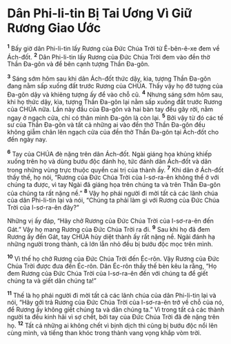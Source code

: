 

# Dân Phi-li-tin Bị Tai Ương Vì Giữ Rương Giao Ước
<sup><b>1</b></sup> Bấy giờ dân Phi-li-tin lấy Rương của Đức Chúa Trời từ Ê-bên-ê-xe đem về Ách-đốt. <sup><b>2</b></sup> Dân Phi-li-tin lấy Rương của Đức Chúa Trời đem vào đền thờ Thần Đa-gôn và để bên cạnh tượng Thần Đa-gôn.

<sup><b>3</b></sup> Sáng sớm hôm sau khi dân Ách-đốt thức dậy, kìa, tượng Thần Đa-gôn đang nằm sấp xuống đất trước Rương của CHÚA. Thấy vậy họ đỡ tượng của Đa-gôn dậy và khiêng tượng ấy để vào chỗ cũ. <sup><b>4</b></sup> Nhưng sáng sớm hôm sau, khi họ thức dậy, kìa, tượng Thần Đa-gôn lại nằm sấp xuống đất trước Rương của CHÚA nữa. Lần này đầu của Đa-gôn và hai bàn tay đều gãy rời, nằm ngay ở ngạch cửa, chỉ có thân mình Đa-gôn là còn lại. <sup><b>5</b></sup> Bởi vậy từ đó các tế sư của Thần Đa-gôn và tất cả những ai vào đền thờ Thần Đa-gôn đều không giẫm chân lên ngạch cửa của đền thờ Thần Đa-gôn tại Ách-đốt cho đến ngày nay.

<sup><b>6</b></sup> Tay của CHÚA đè nặng trên dân Ách-đốt. Ngài giáng họa khủng khiếp xuống trên họ và dùng bướu độc đánh họ, tức đánh dân Ách-đốt và dân trong những vùng trực thuộc quyền cai trị của thành ấy. <sup><b>7</b></sup> Khi dân ở Ách-đốt thấy thế, họ nói, “Rương của Đức Chúa Trời của I-sơ-ra-ên không thể ở với chúng ta được, vì tay Ngài đã giáng họa trên chúng ta và trên Thần Đa-gôn của chúng ta rất nặng nề.” <sup><b>8</b></sup> Vậy họ phái người đi mời tất cả các lãnh chúa của dân Phi-li-tin lại và nói, “Chúng ta phải làm gì với Rương của Đức Chúa Trời của I-sơ-ra-ên đây?”

Những vị ấy đáp, “Hãy chở Rương của Đức Chúa Trời của I-sơ-ra-ên đến Gát.” Vậy họ mang Rương của Đức Chúa Trời ra đi. <sup><b>9</b></sup> Sau khi họ đã đem Rương ấy đến Gát, tay CHÚA hủy diệt thành ấy rất nặng nề. Ngài đánh hạ những người trong thành, cả lớn lẫn nhỏ đều bị bướu độc mọc trên mình.

<sup><b>10</b></sup> Vì thế họ chở Rương của Đức Chúa Trời đến Éc-rôn. Vậy Rương của Đức Chúa Trời được đưa đến Éc-rôn. Dân Éc-rôn thấy thế bèn kêu la rằng, “Họ đem Rương của Đức Chúa Trời của I-sơ-ra-ên đến với chúng ta để giết chúng ta và giết dân chúng ta!”

<sup><b>11</b></sup> Thế là họ phái người đi mời tất cả các lãnh chúa của dân Phi-li-tin lại và nói, “Hãy gởi trả Rương của Đức Chúa Trời của I-sơ-ra-ên trở về chỗ của nó, để Rương ấy không giết chúng ta và dân chúng ta.” Vì trong tất cả các thành người ta đều kinh hãi vì sợ chết, bởi tay của Đức Chúa Trời đã đè nặng trên họ. <sup><b>12</b></sup> Tất cả những ai không chết vì bịnh dịch thì cũng bị bướu độc nổi lên cùng mình, và tiếng than khóc trong thành vang vọng khắp vòm trời.

